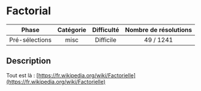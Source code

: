 # Factorial

| Phase          | Catégorie  |  Difficulté  | Nombre de résolutions |
|:--------------:|:----------:|:------------:|:---------------------:|
| Pré-sélections | misc       |   Difficile  |             49 / 1241 |

## Description

Tout est là : [https://fr.wikipedia.org/wiki/Factorielle](https://fr.wikipedia.org/wiki/Factorielle)
